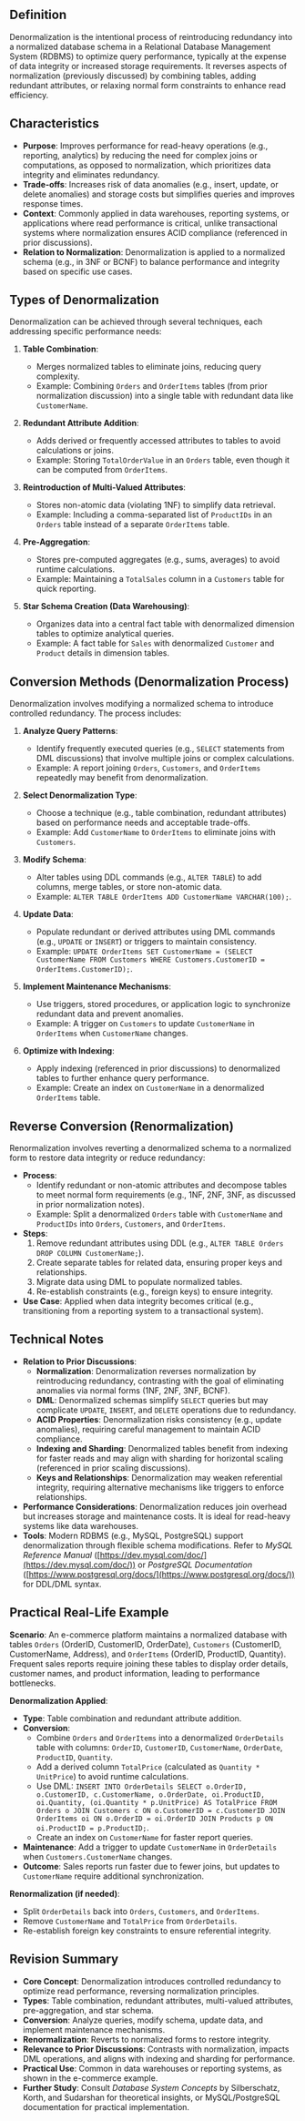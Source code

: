 ## Definition

Denormalization is the intentional process of reintroducing redundancy into a normalized database schema in a Relational Database Management System (RDBMS) to optimize query performance, typically at the expense of data integrity or increased storage requirements. It reverses aspects of normalization (previously discussed) by combining tables, adding redundant attributes, or relaxing normal form constraints to enhance read efficiency.

## Characteristics

- **Purpose**: Improves performance for read-heavy operations (e.g., reporting, analytics) by reducing the need for complex joins or computations, as opposed to normalization, which prioritizes data integrity and eliminates redundancy.
- **Trade-offs**: Increases risk of data anomalies (e.g., insert, update, or delete anomalies) and storage costs but simplifies queries and improves response times.
- **Context**: Commonly applied in data warehouses, reporting systems, or applications where read performance is critical, unlike transactional systems where normalization ensures ACID compliance (referenced in prior discussions).
- **Relation to Normalization**: Denormalization is applied to a normalized schema (e.g., in 3NF or BCNF) to balance performance and integrity based on specific use cases.

## Types of Denormalization

Denormalization can be achieved through several techniques, each addressing specific performance needs:

1. **Table Combination**:
    
    - Merges normalized tables to eliminate joins, reducing query complexity.
    - Example: Combining `Orders` and `OrderItems` tables (from prior normalization discussion) into a single table with redundant data like `CustomerName`.
2. **Redundant Attribute Addition**:
    
    - Adds derived or frequently accessed attributes to tables to avoid calculations or joins.
    - Example: Storing `TotalOrderValue` in an `Orders` table, even though it can be computed from `OrderItems`.
3. **Reintroduction of Multi-Valued Attributes**:
    
    - Stores non-atomic data (violating 1NF) to simplify data retrieval.
    - Example: Including a comma-separated list of `ProductIDs` in an `Orders` table instead of a separate `OrderItems` table.
4. **Pre-Aggregation**:
    
    - Stores pre-computed aggregates (e.g., sums, averages) to avoid runtime calculations.
    - Example: Maintaining a `TotalSales` column in a `Customers` table for quick reporting.
5. **Star Schema Creation (Data Warehousing)**:
    
    - Organizes data into a central fact table with denormalized dimension tables to optimize analytical queries.
    - Example: A fact table for `Sales` with denormalized `Customer` and `Product` details in dimension tables.

## Conversion Methods (Denormalization Process)

Denormalization involves modifying a normalized schema to introduce controlled redundancy. The process includes:

1. **Analyze Query Patterns**:
    
    - Identify frequently executed queries (e.g., `SELECT` statements from DML discussions) that involve multiple joins or complex calculations.
    - Example: A report joining `Orders`, `Customers`, and `OrderItems` repeatedly may benefit from denormalization.
2. **Select Denormalization Type**:
    
    - Choose a technique (e.g., table combination, redundant attributes) based on performance needs and acceptable trade-offs.
    - Example: Add `CustomerName` to `OrderItems` to eliminate joins with `Customers`.
3. **Modify Schema**:
    
    - Alter tables using DDL commands (e.g., `ALTER TABLE`) to add columns, merge tables, or store non-atomic data.
    - Example: `ALTER TABLE OrderItems ADD CustomerName VARCHAR(100);`.
4. **Update Data**:
    
    - Populate redundant or derived attributes using DML commands (e.g., `UPDATE` or `INSERT`) or triggers to maintain consistency.
    - Example: `UPDATE OrderItems SET CustomerName = (SELECT CustomerName FROM Customers WHERE Customers.CustomerID = OrderItems.CustomerID);`.
5. **Implement Maintenance Mechanisms**:
    
    - Use triggers, stored procedures, or application logic to synchronize redundant data and prevent anomalies.
    - Example: A trigger on `Customers` to update `CustomerName` in `OrderItems` when `CustomerName` changes.
6. **Optimize with Indexing**:
    
    - Apply indexing (referenced in prior discussions) to denormalized tables to further enhance query performance.
    - Example: Create an index on `CustomerName` in a denormalized `OrderItems` table.

## Reverse Conversion (Renormalization)

Renormalization involves reverting a denormalized schema to a normalized form to restore data integrity or reduce redundancy:

- **Process**:
    - Identify redundant or non-atomic attributes and decompose tables to meet normal form requirements (e.g., 1NF, 2NF, 3NF, as discussed in prior normalization notes).
    - Example: Split a denormalized `Orders` table with `CustomerName` and `ProductIDs` into `Orders`, `Customers`, and `OrderItems`.
- **Steps**:
    1. Remove redundant attributes using DDL (e.g., `ALTER TABLE Orders DROP COLUMN CustomerName;`).
    2. Create separate tables for related data, ensuring proper keys and relationships.
    3. Migrate data using DML to populate normalized tables.
    4. Re-establish constraints (e.g., foreign keys) to ensure integrity.
- **Use Case**: Applied when data integrity becomes critical (e.g., transitioning from a reporting system to a transactional system).

## Technical Notes

- **Relation to Prior Discussions**:
    - **Normalization**: Denormalization reverses normalization by reintroducing redundancy, contrasting with the goal of eliminating anomalies via normal forms (1NF, 2NF, 3NF, BCNF).
    - **DML**: Denormalized schemas simplify `SELECT` queries but may complicate `UPDATE`, `INSERT`, and `DELETE` operations due to redundancy.
    - **ACID Properties**: Denormalization risks consistency (e.g., update anomalies), requiring careful management to maintain ACID compliance.
    - **Indexing and Sharding**: Denormalized tables benefit from indexing for faster reads and may align with sharding for horizontal scaling (referenced in prior scaling discussions).
    - **Keys and Relationships**: Denormalization may weaken referential integrity, requiring alternative mechanisms like triggers to enforce relationships.
- **Performance Considerations**: Denormalization reduces join overhead but increases storage and maintenance costs. It is ideal for read-heavy systems like data warehouses.
- **Tools**: Modern RDBMS (e.g., MySQL, PostgreSQL) support denormalization through flexible schema modifications. Refer to _MySQL Reference Manual_ ([https://dev.mysql.com/doc/](https://dev.mysql.com/doc/)) or _PostgreSQL Documentation_ ([https://www.postgresql.org/docs/](https://www.postgresql.org/docs/)) for DDL/DML syntax.

## Practical Real-Life Example

**Scenario**: An e-commerce platform maintains a normalized database with tables `Orders` (OrderID, CustomerID, OrderDate), `Customers` (CustomerID, CustomerName, Address), and `OrderItems` (OrderID, ProductID, Quantity). Frequent sales reports require joining these tables to display order details, customer names, and product information, leading to performance bottlenecks.

**Denormalization Applied**:

- **Type**: Table combination and redundant attribute addition.
- **Conversion**:
    - Combine `Orders` and `OrderItems` into a denormalized `OrderDetails` table with columns: `OrderID`, `CustomerID`, `CustomerName`, `OrderDate`, `ProductID`, `Quantity`.
    - Add a derived column `TotalPrice` (calculated as `Quantity * UnitPrice`) to avoid runtime calculations.
    - Use DML: `INSERT INTO OrderDetails SELECT o.OrderID, o.CustomerID, c.CustomerName, o.OrderDate, oi.ProductID, oi.Quantity, (oi.Quantity * p.UnitPrice) AS TotalPrice FROM Orders o JOIN Customers c ON o.CustomerID = c.CustomerID JOIN OrderItems oi ON o.OrderID = oi.OrderID JOIN Products p ON oi.ProductID = p.ProductID;`.
    - Create an index on `CustomerName` for faster report queries.
- **Maintenance**: Add a trigger to update `CustomerName` in `OrderDetails` when `Customers.CustomerName` changes.
- **Outcome**: Sales reports run faster due to fewer joins, but updates to `CustomerName` require additional synchronization.

**Renormalization (if needed)**:

- Split `OrderDetails` back into `Orders`, `Customers`, and `OrderItems`.
- Remove `CustomerName` and `TotalPrice` from `OrderDetails`.
- Re-establish foreign key constraints to ensure referential integrity.

## Revision Summary

- **Core Concept**: Denormalization introduces controlled redundancy to optimize read performance, reversing normalization principles.
- **Types**: Table combination, redundant attributes, multi-valued attributes, pre-aggregation, and star schema.
- **Conversion**: Analyze queries, modify schema, update data, and implement maintenance mechanisms.
- **Renormalization**: Reverts to normalized forms to restore integrity.
- **Relevance to Prior Discussions**: Contrasts with normalization, impacts DML operations, and aligns with indexing and sharding for performance.
- **Practical Use**: Common in data warehouses or reporting systems, as shown in the e-commerce example.
- **Further Study**: Consult _Database System Concepts_ by Silberschatz, Korth, and Sudarshan for theoretical insights, or MySQL/PostgreSQL documentation for practical implementation.
